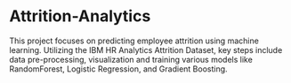 # Attrition-Analytics
This project focuses on predicting employee attrition using machine learning.  Utilizing the IBM HR Analytics Attrition Dataset, key steps include data pre-processing, visualization and training various models like RandomForest, Logistic Regression, and Gradient Boosting. 
